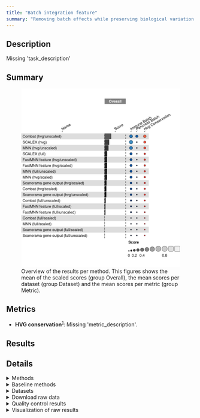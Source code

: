 ```yaml
---
title: "Batch integration feature"
summary: "Removing batch effects while preserving biological variation (feature output)"
---
```


<script src="index_files/libs/htmlwidgets-1.5.4/htmlwidgets.js"></script>
<link href="index_files/libs/datatables-css-0.0.0/datatables-crosstalk.css" rel="stylesheet" />
<script src="index_files/libs/datatables-binding-0.25/datatables.js"></script>
<script src="index_files/libs/jquery-3.6.0/jquery-3.6.0.min.js"></script>
<link href="index_files/libs/dt-core-1.11.3/css/jquery.dataTables.min.css" rel="stylesheet" />
<link href="index_files/libs/dt-core-1.11.3/css/jquery.dataTables.extra.css" rel="stylesheet" />
<script src="index_files/libs/dt-core-1.11.3/js/jquery.dataTables.min.js"></script>
<link href="index_files/libs/dt-ext-select-1.11.3/css/select.dataTables.min.css" rel="stylesheet" />
<script src="index_files/libs/dt-ext-select-1.11.3/js/dataTables.select.min.js"></script>
<link href="index_files/libs/dt-ext-searchpanes-1.11.3/css/searchPanes.dataTables.min.css" rel="stylesheet" />
<script src="index_files/libs/dt-ext-searchpanes-1.11.3/js/dataTables.searchPanes.min.js"></script>
<script src="index_files/libs/jszip-1.11.3/jszip.min.js"></script>
<link href="index_files/libs/dt-ext-buttons-1.11.3/css/buttons.dataTables.min.css" rel="stylesheet" />
<script src="index_files/libs/dt-ext-buttons-1.11.3/js/dataTables.buttons.min.js"></script>
<script src="index_files/libs/dt-ext-buttons-1.11.3/js/buttons.html5.min.js"></script>
<script src="index_files/libs/dt-ext-buttons-1.11.3/js/buttons.colVis.min.js"></script>
<script src="index_files/libs/dt-ext-buttons-1.11.3/js/buttons.print.min.js"></script>
<link href="index_files/libs/dt-ext-responsive-1.11.3/css/responsive.dataTables.min.css" rel="stylesheet" />
<script src="index_files/libs/dt-ext-responsive-1.11.3/js/dataTables.responsive.min.js"></script>
<link href="index_files/libs/crosstalk-1.2.0/css/crosstalk.min.css" rel="stylesheet" />
<script src="index_files/libs/crosstalk-1.2.0/js/crosstalk.min.js"></script>
<script src="index_files/libs/kePrint-0.0.1/kePrint.js"></script>
<link href="index_files/libs/lightable-0.0.1/lightable.css" rel="stylesheet" />


## Description

Missing 'task_description'

## Summary

<figure>
<img src="index.markdown_strict_files/figure-markdown_strict/summary-1.png" width="638" alt="Overview of the results per method. This figures shows the mean of the scaled scores (group Overall), the mean scores per dataset (group Dataset) and the mean scores per metric (group Metric)." />
<figcaption aria-hidden="true">Overview of the results per method. This figures shows the mean of the scaled scores (group Overall), the mean scores per dataset (group Dataset) and the mean scores per metric (group Metric).</figcaption>
</figure>

## Metrics

-   **HVG conservation**<sup><a href="/bibliography#luecken2022benchmarking" target="_blank">1</a></sup>: Missing 'metric_description'.

## Results

<div id="htmlwidget-5090229cfe9c6e0896f6" style="width:100%;height:auto;" class="datatables html-widget"></div>
<script type="application/json" data-for="htmlwidget-5090229cfe9c6e0896f6">{"x":{"filter":"none","vertical":false,"extensions":["Select","SearchPanes","Buttons","Responsive"],"caption":"<caption>Results table of the scores per method, dataset and metric (after scaling). Use the filters to make a custom subselection of methods and datasets. The \"Overall mean\" dataset is the mean value across all datasets.<\/caption>","data":[["SCALEX (hvg) <sup><a href=\"/bibliography#xiong2021online\" target=\"_blank\">2<\/a><\/sup>","MNN (hvg/unscaled) <sup><a href=\"/bibliography#haghverdi2018batch\" target=\"_blank\">3<\/a><\/sup>","Combat (hvg/unscaled) <sup><a href=\"/bibliography#hansen2012removing\" target=\"_blank\">4<\/a><\/sup>","Combat (hvg/unscaled) <sup><a href=\"/bibliography#hansen2012removing\" target=\"_blank\">4<\/a><\/sup>","Combat (hvg/unscaled) <sup><a href=\"/bibliography#hansen2012removing\" target=\"_blank\">4<\/a><\/sup>","SCALEX (full) <sup><a href=\"/bibliography#xiong2021online\" target=\"_blank\">2<\/a><\/sup>","FastMNN feature (hvg/unscaled) <sup><a href=\"/bibliography#lun2019fastmnn\" target=\"_blank\">5<\/a><\/sup>","FastMNN feature (hvg/scaled) <sup><a href=\"/bibliography#lun2019fastmnn\" target=\"_blank\">5<\/a><\/sup>","MNN (full/unscaled) <sup><a href=\"/bibliography#haghverdi2018batch\" target=\"_blank\">3<\/a><\/sup>","MNN (hvg/scaled) <sup><a href=\"/bibliography#haghverdi2018batch\" target=\"_blank\">3<\/a><\/sup>","SCALEX (hvg) <sup><a href=\"/bibliography#xiong2021online\" target=\"_blank\">2<\/a><\/sup>","Scanorama gene output (hvg/scaled) <sup><a href=\"/bibliography#hie2019efficient\" target=\"_blank\">6<\/a><\/sup>","Combat (hvg/scaled) <sup><a href=\"/bibliography#hansen2012removing\" target=\"_blank\">4<\/a><\/sup>","MNN (hvg/unscaled) <sup><a href=\"/bibliography#haghverdi2018batch\" target=\"_blank\">3<\/a><\/sup>","Scanorama gene output (hvg/unscaled) <sup><a href=\"/bibliography#hie2019efficient\" target=\"_blank\">6<\/a><\/sup>","Combat (full/unscaled) <sup><a href=\"/bibliography#hansen2012removing\" target=\"_blank\">4<\/a><\/sup>","FastMNN feature (full/unscaled) <sup><a href=\"/bibliography#lun2019fastmnn\" target=\"_blank\">5<\/a><\/sup>","FastMNN feature (full/scaled) <sup><a href=\"/bibliography#lun2019fastmnn\" target=\"_blank\">5<\/a><\/sup>","MNN (hvg/unscaled) <sup><a href=\"/bibliography#haghverdi2018batch\" target=\"_blank\">3<\/a><\/sup>","MNN (full/scaled) <sup><a href=\"/bibliography#haghverdi2018batch\" target=\"_blank\">3<\/a><\/sup>","Scanorama gene output (full/scaled) <sup><a href=\"/bibliography#hie2019efficient\" target=\"_blank\">6<\/a><\/sup>","SCALEX (hvg) <sup><a href=\"/bibliography#xiong2021online\" target=\"_blank\">2<\/a><\/sup>","Scanorama gene output (full/unscaled) <sup><a href=\"/bibliography#hie2019efficient\" target=\"_blank\">6<\/a><\/sup>","FastMNN feature (hvg/unscaled) <sup><a href=\"/bibliography#lun2019fastmnn\" target=\"_blank\">5<\/a><\/sup>","FastMNN feature (hvg/scaled) <sup><a href=\"/bibliography#lun2019fastmnn\" target=\"_blank\">5<\/a><\/sup>","Combat (full/scaled) <sup><a href=\"/bibliography#hansen2012removing\" target=\"_blank\">4<\/a><\/sup>","MNN (hvg/scaled) <sup><a href=\"/bibliography#haghverdi2018batch\" target=\"_blank\">3<\/a><\/sup>","Scanorama gene output (hvg/scaled) <sup><a href=\"/bibliography#hie2019efficient\" target=\"_blank\">6<\/a><\/sup>","Combat (hvg/scaled) <sup><a href=\"/bibliography#hansen2012removing\" target=\"_blank\">4<\/a><\/sup>","Scanorama gene output (hvg/unscaled) <sup><a href=\"/bibliography#hie2019efficient\" target=\"_blank\">6<\/a><\/sup>","MNN (full/unscaled) <sup><a href=\"/bibliography#haghverdi2018batch\" target=\"_blank\">3<\/a><\/sup>","SCALEX (full) <sup><a href=\"/bibliography#xiong2021online\" target=\"_blank\">2<\/a><\/sup>","Combat (full/unscaled) <sup><a href=\"/bibliography#hansen2012removing\" target=\"_blank\">4<\/a><\/sup>","FastMNN feature (hvg/unscaled) <sup><a href=\"/bibliography#lun2019fastmnn\" target=\"_blank\">5<\/a><\/sup>","FastMNN feature (hvg/scaled) <sup><a href=\"/bibliography#lun2019fastmnn\" target=\"_blank\">5<\/a><\/sup>","FastMNN feature (full/scaled) <sup><a href=\"/bibliography#lun2019fastmnn\" target=\"_blank\">5<\/a><\/sup>","FastMNN feature (full/unscaled) <sup><a href=\"/bibliography#lun2019fastmnn\" target=\"_blank\">5<\/a><\/sup>","MNN (hvg/scaled) <sup><a href=\"/bibliography#haghverdi2018batch\" target=\"_blank\">3<\/a><\/sup>","Scanorama gene output (full/unscaled) <sup><a href=\"/bibliography#hie2019efficient\" target=\"_blank\">6<\/a><\/sup>","MNN (full/scaled) <sup><a href=\"/bibliography#haghverdi2018batch\" target=\"_blank\">3<\/a><\/sup>","Scanorama gene output (full/scaled) <sup><a href=\"/bibliography#hie2019efficient\" target=\"_blank\">6<\/a><\/sup>","Combat (hvg/scaled) <sup><a href=\"/bibliography#hansen2012removing\" target=\"_blank\">4<\/a><\/sup>","Scanorama gene output (hvg/scaled) <sup><a href=\"/bibliography#hie2019efficient\" target=\"_blank\">6<\/a><\/sup>","Scanorama gene output (hvg/unscaled) <sup><a href=\"/bibliography#hie2019efficient\" target=\"_blank\">6<\/a><\/sup>","Combat (full/scaled) <sup><a href=\"/bibliography#hansen2012removing\" target=\"_blank\">4<\/a><\/sup>","Combat (full/unscaled) <sup><a href=\"/bibliography#hansen2012removing\" target=\"_blank\">4<\/a><\/sup>","MNN (full/unscaled) <sup><a href=\"/bibliography#haghverdi2018batch\" target=\"_blank\">3<\/a><\/sup>","SCALEX (full) <sup><a href=\"/bibliography#xiong2021online\" target=\"_blank\">2<\/a><\/sup>","FastMNN feature (full/scaled) <sup><a href=\"/bibliography#lun2019fastmnn\" target=\"_blank\">5<\/a><\/sup>","FastMNN feature (full/unscaled) <sup><a href=\"/bibliography#lun2019fastmnn\" target=\"_blank\">5<\/a><\/sup>","Scanorama gene output (full/unscaled) <sup><a href=\"/bibliography#hie2019efficient\" target=\"_blank\">6<\/a><\/sup>","MNN (full/scaled) <sup><a href=\"/bibliography#haghverdi2018batch\" target=\"_blank\">3<\/a><\/sup>","Scanorama gene output (full/scaled) <sup><a href=\"/bibliography#hie2019efficient\" target=\"_blank\">6<\/a><\/sup>","Combat (full/scaled) <sup><a href=\"/bibliography#hansen2012removing\" target=\"_blank\">4<\/a><\/sup>"],["Immune (by batch) <sup><a href=\"/bibliography#luecken2022benchmarking\" target=\"_blank\">1<\/a><\/sup>","Immune (by batch) <sup><a href=\"/bibliography#luecken2022benchmarking\" target=\"_blank\">1<\/a><\/sup>","Immune (by batch) <sup><a href=\"/bibliography#luecken2022benchmarking\" target=\"_blank\">1<\/a><\/sup>","Overall mean","Pancreas (by batch) <sup><a href=\"/bibliography#luecken2022benchmarking\" target=\"_blank\">1<\/a><\/sup>","Immune (by batch) <sup><a href=\"/bibliography#luecken2022benchmarking\" target=\"_blank\">1<\/a><\/sup>","Immune (by batch) <sup><a href=\"/bibliography#luecken2022benchmarking\" target=\"_blank\">1<\/a><\/sup>","Immune (by batch) <sup><a href=\"/bibliography#luecken2022benchmarking\" target=\"_blank\">1<\/a><\/sup>","Immune (by batch) <sup><a href=\"/bibliography#luecken2022benchmarking\" target=\"_blank\">1<\/a><\/sup>","Immune (by batch) <sup><a href=\"/bibliography#luecken2022benchmarking\" target=\"_blank\">1<\/a><\/sup>","Overall mean","Immune (by batch) <sup><a href=\"/bibliography#luecken2022benchmarking\" target=\"_blank\">1<\/a><\/sup>","Immune (by batch) <sup><a href=\"/bibliography#luecken2022benchmarking\" target=\"_blank\">1<\/a><\/sup>","Overall mean","Immune (by batch) <sup><a href=\"/bibliography#luecken2022benchmarking\" target=\"_blank\">1<\/a><\/sup>","Immune (by batch) <sup><a href=\"/bibliography#luecken2022benchmarking\" target=\"_blank\">1<\/a><\/sup>","Immune (by batch) <sup><a href=\"/bibliography#luecken2022benchmarking\" target=\"_blank\">1<\/a><\/sup>","Immune (by batch) <sup><a href=\"/bibliography#luecken2022benchmarking\" target=\"_blank\">1<\/a><\/sup>","Pancreas (by batch) <sup><a href=\"/bibliography#luecken2022benchmarking\" target=\"_blank\">1<\/a><\/sup>","Immune (by batch) <sup><a href=\"/bibliography#luecken2022benchmarking\" target=\"_blank\">1<\/a><\/sup>","Immune (by batch) <sup><a href=\"/bibliography#luecken2022benchmarking\" target=\"_blank\">1<\/a><\/sup>","Pancreas (by batch) <sup><a href=\"/bibliography#luecken2022benchmarking\" target=\"_blank\">1<\/a><\/sup>","Immune (by batch) <sup><a href=\"/bibliography#luecken2022benchmarking\" target=\"_blank\">1<\/a><\/sup>","Overall mean","Overall mean","Immune (by batch) <sup><a href=\"/bibliography#luecken2022benchmarking\" target=\"_blank\">1<\/a><\/sup>","Overall mean","Overall mean","Overall mean","Overall mean","Overall mean","Overall mean","Overall mean","Pancreas (by batch) <sup><a href=\"/bibliography#luecken2022benchmarking\" target=\"_blank\">1<\/a><\/sup>","Pancreas (by batch) <sup><a href=\"/bibliography#luecken2022benchmarking\" target=\"_blank\">1<\/a><\/sup>","Overall mean","Overall mean","Pancreas (by batch) <sup><a href=\"/bibliography#luecken2022benchmarking\" target=\"_blank\">1<\/a><\/sup>","Overall mean","Overall mean","Overall mean","Pancreas (by batch) <sup><a href=\"/bibliography#luecken2022benchmarking\" target=\"_blank\">1<\/a><\/sup>","Pancreas (by batch) <sup><a href=\"/bibliography#luecken2022benchmarking\" target=\"_blank\">1<\/a><\/sup>","Pancreas (by batch) <sup><a href=\"/bibliography#luecken2022benchmarking\" target=\"_blank\">1<\/a><\/sup>","Overall mean","Pancreas (by batch) <sup><a href=\"/bibliography#luecken2022benchmarking\" target=\"_blank\">1<\/a><\/sup>","Pancreas (by batch) <sup><a href=\"/bibliography#luecken2022benchmarking\" target=\"_blank\">1<\/a><\/sup>","Pancreas (by batch) <sup><a href=\"/bibliography#luecken2022benchmarking\" target=\"_blank\">1<\/a><\/sup>","Pancreas (by batch) <sup><a href=\"/bibliography#luecken2022benchmarking\" target=\"_blank\">1<\/a><\/sup>","Pancreas (by batch) <sup><a href=\"/bibliography#luecken2022benchmarking\" target=\"_blank\">1<\/a><\/sup>","Pancreas (by batch) <sup><a href=\"/bibliography#luecken2022benchmarking\" target=\"_blank\">1<\/a><\/sup>","Pancreas (by batch) <sup><a href=\"/bibliography#luecken2022benchmarking\" target=\"_blank\">1<\/a><\/sup>","Pancreas (by batch) <sup><a href=\"/bibliography#luecken2022benchmarking\" target=\"_blank\">1<\/a><\/sup>","Pancreas (by batch) <sup><a href=\"/bibliography#luecken2022benchmarking\" target=\"_blank\">1<\/a><\/sup>"],[0.430289532293987,0.363028953229399,0.35924276169265,0.305648185861457,0.252053610030264,0.235634743875278,0.224498886414254,0.224276169265033,0.216703786191537,0.216258351893096,0.183151683570253,0.176169265033408,0.169042316258352,0.168976646956247,0.161692650334076,0.0957683741648107,0.0697104677060133,0.0697104677060133,-0.0250756593169046,-0.0481069042316258,-0.0632516703786192,-0.0639861651534804,-0.0650334075723831,-0.0654418667799029,-0.0662017337851227,-0.0670378619153675,-0.0797220994533657,-0.140838843488484,-0.143537639968533,-0.155859252005465,-0.1687773762514,-0.175740777651639,-0.212167693592043,-0.35538261997406,-0.356679636835279,-0.363977450971896,-0.364193620448766,-0.375702550799827,-0.440644676116498,-0.441476711951524,-0.454669501423637,-0.456117596195417,-0.457846952010376,-0.473411154345007,-0.476882528017779,-0.520103761348898,-0.554258538694336,-0.587116299178556,-0.797665369649806,-0.798097708603545,-0.816255944660614,-0.834846519671422,-0.846087332468656,-0.88672719412019],[0.430289532293987,0.363028953229399,0.35924276169265,0.305648185861457,0.252053610030264,0.235634743875278,0.224498886414254,0.224276169265033,0.216703786191537,0.216258351893096,0.183151683570253,0.176169265033408,0.169042316258352,0.168976646956247,0.161692650334076,0.0957683741648107,0.0697104677060133,0.0697104677060133,-0.0250756593169046,-0.0481069042316258,-0.0632516703786192,-0.0639861651534804,-0.0650334075723831,-0.0654418667799029,-0.0662017337851227,-0.0670378619153675,-0.0797220994533657,-0.140838843488484,-0.143537639968533,-0.155859252005465,-0.1687773762514,-0.175740777651639,-0.212167693592043,-0.35538261997406,-0.356679636835279,-0.363977450971896,-0.364193620448766,-0.375702550799827,-0.440644676116498,-0.441476711951524,-0.454669501423637,-0.456117596195417,-0.457846952010376,-0.473411154345007,-0.476882528017779,-0.520103761348898,-0.554258538694336,-0.587116299178556,-0.797665369649806,-0.798097708603545,-0.816255944660614,-0.834846519671422,-0.846087332468656,-0.88672719412019],[16989,1228,898,974,1050,31248,759,819,16010,2011,10409,1889,858,1389,619,1409,970,2081,1550,27557,5649,3829,4510,884.5,909.5,1550,1890.5,1639,954,999.5,13890,30753,1319.5,1010,1000,1536.5,745,1770,3660,20202.5,8764,1050,1389,1380,1495,1230,11770,30258,992,520,2810,12848,11879,1440],[2031.3,1366.7,161.3,145.2,129.1,1960.1,112.5,132.4,2199.3,1576.3,2111.25,401.3,151.8,854.45,847.6,211.4,112.8,198.2,342.2,2716.5,949,2191.2,1985.2,98.6,110.25,273.4,937.15,319.3,137.5,527.4,2547.85,1999.45,167.3,84.7,88.1,162.65,245.6,298,1840.1,2464.2,1049.8,123.2,237.3,207.2,206.25,123.2,2896.4,2038.8,127.1,378.4,1695,2211.9,1150.6,139.1],[18.26171875,40.13671875,4.6875,3.955078125,3.22265625,23.828125,7.91015625,8.69140625,368.06640625,90.13671875,18.896484375,8.88671875,5.56640625,38.037109375,7.421875,17.1875,22.55859375,28.90625,35.9375,586.81640625,38.18359375,19.53125,17.7734375,6.640625,6.982421875,19.62890625,87.548828125,6.8359375,4.541015625,6.103515625,345.263671875,23.92578125,15.380859375,5.37109375,5.2734375,26.318359375,19.921875,84.9609375,22.021484375,540.0390625,35.205078125,3.515625,4.78515625,4.78515625,17.578125,13.57421875,322.4609375,24.0234375,23.73046875,17.28515625,26.26953125,493.26171875,32.2265625,15.52734375]],"container":"<table class=\"stripe compact\">\n  <thead>\n    <tr>\n      <th>Method<\/th>\n      <th>Dataset<\/th>\n      <th>Mean score<\/th>\n      <th>HVG conservation<\/th>\n      <th>Runtime (s)<\/th>\n      <th>CPU (%)<\/th>\n      <th>Memory (GB)<\/th>\n    <\/tr>\n  <\/thead>\n<\/table>","options":{"dom":"Bt","paging":false,"columnDefs":[{"targets":5,"render":"function(data, type, row, meta) {\n    return type !== 'display' ? data : DTWidget.formatRound(data, 0, 3, \",\", \".\", null);\n  }"},{"targets":4,"render":"function(data, type, row, meta) {\n    return type !== 'display' ? data : DTWidget.formatRound(data, 0, 3, \",\", \".\", null);\n  }"},{"targets":6,"render":"function(data, type, row, meta) {\n    return type !== 'display' ? data : DTWidget.formatRound(data, 2, 3, \",\", \".\", null);\n  }"},{"targets":2,"render":"function(data, type, row, meta) {\n    return type !== 'display' ? data : DTWidget.formatRound(data, 2, 3, \",\", \".\", null);\n  }"},{"targets":3,"render":"function(data, type, row, meta) {\n    return type !== 'display' ? data : DTWidget.formatRound(data, 2, 3, \",\", \".\", null);\n  }"},{"searchPanes":{"show":false},"targets":[2,3,4,5,6]},{"searchPanes":{"preSelect":"Overall mean"},"targets":1},{"className":"dt-right","targets":[2,3,4,5,6]}],"buttons":["searchPanes","csv","excel"],"language":{"searchPanes":{"collapse":"Filter datasets / methods"}},"order":[],"autoWidth":false,"orderClasses":false,"responsive":true}},"evals":["options.columnDefs.0.render","options.columnDefs.1.render","options.columnDefs.2.render","options.columnDefs.3.render","options.columnDefs.4.render"],"jsHooks":[]}</script>

## Details

<details>
<summary>
Methods
</summary>

-   **Random Integration by Batch**<sup><a href="/bibliography#openproblems" target="_blank">7</a></sup>: Missing 'method_description'. Links: [Docs](https://github.com/openproblems-bio/openproblems).

<!-- -->

-   **Random Integration by Celltype**<sup><a href="/bibliography#openproblems" target="_blank">7</a></sup>: Missing 'method_description'. Links: [Docs](https://github.com/openproblems-bio/openproblems).

<!-- -->

-   **Combat (full/scaled)**<sup><a href="/bibliography#hansen2012removing" target="_blank">4</a></sup>: Missing 'method_description'. Links: [Docs](https://scanpy.readthedocs.io/en/stable/api/scanpy.pp.combat.html).

<!-- -->

-   **Combat (full/unscaled)**<sup><a href="/bibliography#hansen2012removing" target="_blank">4</a></sup>: Missing 'method_description'. Links: [Docs](https://scanpy.readthedocs.io/en/stable/api/scanpy.pp.combat.html).

<!-- -->

-   **Combat (hvg/scaled)**<sup><a href="/bibliography#hansen2012removing" target="_blank">4</a></sup>: Missing 'method_description'. Links: [Docs](https://scanpy.readthedocs.io/en/stable/api/scanpy.pp.combat.html).

<!-- -->

-   **Combat (hvg/unscaled)**<sup><a href="/bibliography#hansen2012removing" target="_blank">4</a></sup>: Missing 'method_description'. Links: [Docs](https://scanpy.readthedocs.io/en/stable/api/scanpy.pp.combat.html).

<!-- -->

-   **FastMNN feature (full/scaled)**<sup><a href="/bibliography#lun2019fastmnn" target="_blank">5</a></sup>: Missing 'method_description'. Links: [Docs](https://doi.org/doi:10.18129/B9.bioc.batchelor).

<!-- -->

-   **FastMNN feature (full/unscaled)**<sup><a href="/bibliography#lun2019fastmnn" target="_blank">5</a></sup>: Missing 'method_description'. Links: [Docs](https://doi.org/doi:10.18129/B9.bioc.batchelor).

<!-- -->

-   **FastMNN feature (hvg/scaled)**<sup><a href="/bibliography#lun2019fastmnn" target="_blank">5</a></sup>: Missing 'method_description'. Links: [Docs](https://doi.org/doi:10.18129/B9.bioc.batchelor).

<!-- -->

-   **FastMNN feature (hvg/unscaled)**<sup><a href="/bibliography#lun2019fastmnn" target="_blank">5</a></sup>: Missing 'method_description'. Links: [Docs](https://doi.org/doi:10.18129/B9.bioc.batchelor).

<!-- -->

-   **MNN (full/scaled)**<sup><a href="/bibliography#haghverdi2018batch" target="_blank">3</a></sup>: Missing 'method_description'. Links: [Docs](https://github.com/chriscainx/mnnpy).

<!-- -->

-   **MNN (full/unscaled)**<sup><a href="/bibliography#haghverdi2018batch" target="_blank">3</a></sup>: Missing 'method_description'. Links: [Docs](https://github.com/chriscainx/mnnpy).

<!-- -->

-   **MNN (hvg/scaled)**<sup><a href="/bibliography#haghverdi2018batch" target="_blank">3</a></sup>: Missing 'method_description'. Links: [Docs](https://github.com/chriscainx/mnnpy).

<!-- -->

-   **MNN (hvg/unscaled)**<sup><a href="/bibliography#haghverdi2018batch" target="_blank">3</a></sup>: Missing 'method_description'. Links: [Docs](https://github.com/chriscainx/mnnpy).

<!-- -->

-   **No Integration**<sup><a href="/bibliography#openproblems" target="_blank">7</a></sup>: Missing 'method_description'. Links: [Docs](https://github.com/openproblems-bio/openproblems).

<!-- -->

-   **Random Integration**<sup><a href="/bibliography#openproblems" target="_blank">7</a></sup>: Missing 'method_description'. Links: [Docs](https://github.com/openproblems-bio/openproblems).

<!-- -->

-   **SCALEX (full)**<sup><a href="/bibliography#xiong2021online" target="_blank">2</a></sup>: Missing 'method_description'. Links: [Docs](https://github.com/jsxlei/SCALEX).

<!-- -->

-   **SCALEX (hvg)**<sup><a href="/bibliography#xiong2021online" target="_blank">2</a></sup>: Missing 'method_description'. Links: [Docs](https://github.com/jsxlei/SCALEX).

<!-- -->

-   **Scanorama gene output (full/scaled)**<sup><a href="/bibliography#hie2019efficient" target="_blank">6</a></sup>: Missing 'method_description'. Links: [Docs](https://github.com/brianhie/scanorama).

<!-- -->

-   **Scanorama gene output (full/unscaled)**<sup><a href="/bibliography#hie2019efficient" target="_blank">6</a></sup>: Missing 'method_description'. Links: [Docs](https://github.com/brianhie/scanorama).

<!-- -->

-   **Scanorama gene output (hvg/scaled)**<sup><a href="/bibliography#hie2019efficient" target="_blank">6</a></sup>: Missing 'method_description'. Links: [Docs](https://github.com/brianhie/scanorama).

<!-- -->

-   **Scanorama gene output (hvg/unscaled)**<sup><a href="/bibliography#hie2019efficient" target="_blank">6</a></sup>: Missing 'method_description'. Links: [Docs](https://github.com/brianhie/scanorama).

</details>
<details>
<summary>
Baseline methods
</summary>

-   **Random Integration by Batch**: Missing 'method_description'.

<!-- -->

-   **Random Integration by Celltype**: Missing 'method_description'.

<!-- -->

-   **No Integration**: Missing 'method_description'.

<!-- -->

-   **Random Integration**: Missing 'method_description'.

</details>
<details>
<summary>
Datasets
</summary>

-   **Immune (by batch)**<sup><a href="/bibliography#luecken2022benchmarking" target="_blank">1</a></sup>: Missing 'dataset_description'.

<!-- -->

-   **Pancreas (by batch)**<sup><a href="/bibliography#luecken2022benchmarking" target="_blank">1</a></sup>: Missing 'dataset_description'.

</details>
<details>
<summary>
Download raw data
</summary>

<a href="data/task_info.json" class="btn btn-secondary">Task info</a>
<a href="data/method_info.json" class="btn btn-secondary">Method info</a>
<a href="data/metric_info.json" class="btn btn-secondary">Metric info</a>
<a href="data/dataset_info.json" class="btn btn-secondary">Dataset info</a>
<a href="data/results.json" class="btn btn-secondary">Results</a>
<a href="data/quality_control.json" class="btn btn-secondary">Quality control</a>

</details>
<details>
<summary>
Quality control results
</summary>
<table class="table lightable-paper" style='margin-left: auto; margin-right: auto; font-family: "Arial Narrow", arial, helvetica, sans-serif; margin-left: auto; margin-right: auto;'>
 <thead>
  <tr>
   <th style="text-align:left;"> Category </th>
   <th style="text-align:left;"> Name </th>
   <th style="text-align:right;"> Value </th>
   <th style="text-align:left;"> Condition </th>
   <th style="text-align:left;"> Severity </th>
  </tr>
 </thead>
<tbody>
  <tr>
   <td style="text-align:left;" data-toggle="tooltip" data-container="body" data-placement="right" title="Dataset metadata field 'dataset_description' should be defined
  Task id: batch_integration_feature
  Field: dataset_description
"> Dataset info </td>
   <td style="text-align:left;" data-toggle="tooltip" data-container="body" data-placement="right" title="Dataset metadata field 'dataset_description' should be defined
  Task id: batch_integration_feature
  Field: dataset_description
"> Pct 'dataset_description' missing </td>
   <td style="text-align:right;" data-toggle="tooltip" data-container="body" data-placement="right" title="Dataset metadata field 'dataset_description' should be defined
  Task id: batch_integration_feature
  Field: dataset_description
"> 1 </td>
   <td style="text-align:left;" data-toggle="tooltip" data-container="body" data-placement="right" title="Dataset metadata field 'dataset_description' should be defined
  Task id: batch_integration_feature
  Field: dataset_description
"> percent_missing(dataset_info, field) </td>
   <td style="text-align:left;color: red !important;" data-toggle="tooltip" data-container="body" data-placement="right" title="Dataset metadata field 'dataset_description' should be defined
  Task id: batch_integration_feature
  Field: dataset_description
"> ✗✗ </td>
  </tr>
  <tr>
   <td style="text-align:left;" data-toggle="tooltip" data-container="body" data-placement="right" title="Method metadata field 'method_description' should be defined
  Task id: batch_integration_feature
  Field: method_description
"> Method info </td>
   <td style="text-align:left;" data-toggle="tooltip" data-container="body" data-placement="right" title="Method metadata field 'method_description' should be defined
  Task id: batch_integration_feature
  Field: method_description
"> Pct 'method_description' missing </td>
   <td style="text-align:right;" data-toggle="tooltip" data-container="body" data-placement="right" title="Method metadata field 'method_description' should be defined
  Task id: batch_integration_feature
  Field: method_description
"> 1 </td>
   <td style="text-align:left;" data-toggle="tooltip" data-container="body" data-placement="right" title="Method metadata field 'method_description' should be defined
  Task id: batch_integration_feature
  Field: method_description
"> percent_missing(method_info, field) </td>
   <td style="text-align:left;color: red !important;" data-toggle="tooltip" data-container="body" data-placement="right" title="Method metadata field 'method_description' should be defined
  Task id: batch_integration_feature
  Field: method_description
"> ✗✗ </td>
  </tr>
  <tr>
   <td style="text-align:left;" data-toggle="tooltip" data-container="body" data-placement="right" title="Metric metadata field 'metric_description' should be defined
  Task id: batch_integration_feature
  Field: metric_description
"> Metric info </td>
   <td style="text-align:left;" data-toggle="tooltip" data-container="body" data-placement="right" title="Metric metadata field 'metric_description' should be defined
  Task id: batch_integration_feature
  Field: metric_description
"> Pct 'metric_description' missing </td>
   <td style="text-align:right;" data-toggle="tooltip" data-container="body" data-placement="right" title="Metric metadata field 'metric_description' should be defined
  Task id: batch_integration_feature
  Field: metric_description
"> 1 </td>
   <td style="text-align:left;" data-toggle="tooltip" data-container="body" data-placement="right" title="Metric metadata field 'metric_description' should be defined
  Task id: batch_integration_feature
  Field: metric_description
"> percent_missing(metric_info, field) </td>
   <td style="text-align:left;color: red !important;" data-toggle="tooltip" data-container="body" data-placement="right" title="Metric metadata field 'metric_description' should be defined
  Task id: batch_integration_feature
  Field: metric_description
"> ✗✗ </td>
  </tr>
  <tr>
   <td style="text-align:left;" data-toggle="tooltip" data-container="body" data-placement="right" title="Task metadata field 'task_description' should be defined
  Task id: batch_integration_feature
  Field: task_description
"> Task info </td>
   <td style="text-align:left;" data-toggle="tooltip" data-container="body" data-placement="right" title="Task metadata field 'task_description' should be defined
  Task id: batch_integration_feature
  Field: task_description
"> Pct 'task_description' missing </td>
   <td style="text-align:right;" data-toggle="tooltip" data-container="body" data-placement="right" title="Task metadata field 'task_description' should be defined
  Task id: batch_integration_feature
  Field: task_description
"> 1 </td>
   <td style="text-align:left;" data-toggle="tooltip" data-container="body" data-placement="right" title="Task metadata field 'task_description' should be defined
  Task id: batch_integration_feature
  Field: task_description
"> percent_missing([task_info], field) </td>
   <td style="text-align:left;color: red !important;" data-toggle="tooltip" data-container="body" data-placement="right" title="Task metadata field 'task_description' should be defined
  Task id: batch_integration_feature
  Field: task_description
"> ✗✗ </td>
  </tr>
</tbody>
</table>

</details>
<details>
<summary>
Visualization of raw results
</summary>

<img src="index.markdown_strict_files/figure-markdown_strict/raw_results-1.png" width="960" />

</details>
